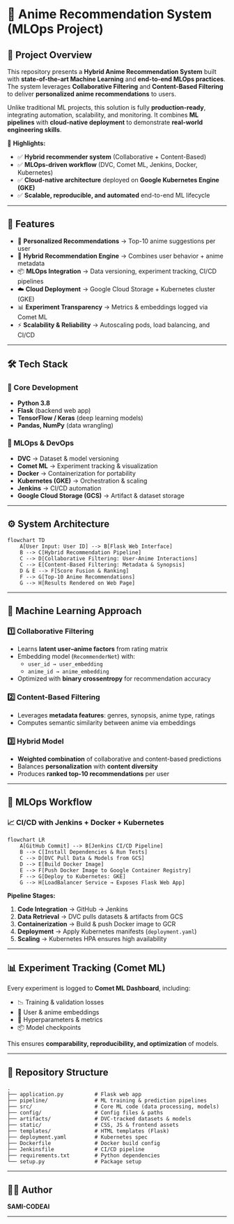 # 🎌 Anime Recommendation System (MLOps Project)

## 📌 Project Overview

This repository presents a **Hybrid Anime Recommendation System** built with **state-of-the-art Machine Learning** and **end-to-end MLOps practices**.  
The system leverages **Collaborative Filtering** and **Content-Based Filtering** to deliver **personalized anime recommendations** to users.

Unlike traditional ML projects, this solution is fully **production-ready**, integrating automation, scalability, and monitoring. It combines **ML pipelines** with **cloud-native deployment** to demonstrate **real-world engineering skills**.

🔑 **Highlights:**
- ✅ **Hybrid recommender system** (Collaborative + Content-Based)  
- ✅ **MLOps-driven workflow** (DVC, Comet ML, Jenkins, Docker, Kubernetes)  
- ✅ **Cloud-native architecture** deployed on **Google Kubernetes Engine (GKE)**  
- ✅ **Scalable, reproducible, and automated** end-to-end ML lifecycle  

---

## 🚀 Features

- 🎯 **Personalized Recommendations** → Top-10 anime suggestions per user  
- 🔄 **Hybrid Recommendation Engine** → Combines user behavior + anime metadata  
- 📦 **MLOps Integration** → Data versioning, experiment tracking, CI/CD pipelines  
- ☁️ **Cloud Deployment** → Google Cloud Storage + Kubernetes cluster (GKE)  
- 📊 **Experiment Transparency** → Metrics & embeddings logged via Comet ML  
- ⚡ **Scalability & Reliability** → Autoscaling pods, load balancing, and CI/CD  

---

## 🛠️ Tech Stack

### 🔹 Core Development
- **Python 3.8**  
- **Flask** (backend web app)  
- **TensorFlow / Keras** (deep learning models)  
- **Pandas, NumPy** (data wrangling)  

### 🔹 MLOps & DevOps
- **DVC** → Dataset & model versioning  
- **Comet ML** → Experiment tracking & visualization  
- **Docker** → Containerization for portability  
- **Kubernetes (GKE)** → Orchestration & scaling  
- **Jenkins** → CI/CD automation  
- **Google Cloud Storage (GCS)** → Artifact & dataset storage  

---

## ⚙️ System Architecture

```mermaid
flowchart TD
    A[User Input: User ID] --> B[Flask Web Interface]
    B --> C[Hybrid Recommendation Pipeline]
    C --> D[Collaborative Filtering: User-Anime Interactions]
    C --> E[Content-Based Filtering: Metadata & Synopsis]
    D & E --> F[Score Fusion & Ranking]
    F --> G[Top-10 Anime Recommendations]
    G --> H[Results Rendered on Web Page]
```

---

## 🤖 Machine Learning Approach

### 1️⃣ Collaborative Filtering
- Learns **latent user–anime factors** from rating matrix  
- Embedding model (`RecommenderNet`) with:  
  - `user_id → user_embedding`  
  - `anime_id → anime_embedding`  
- Optimized with **binary crossentropy** for recommendation accuracy  

### 2️⃣ Content-Based Filtering
- Leverages **metadata features**: genres, synopsis, anime type, ratings  
- Computes semantic similarity between anime via embeddings  

### 3️⃣ Hybrid Model
- **Weighted combination** of collaborative and content-based predictions  
- Balances **personalization** with **content diversity**  
- Produces **ranked top-10 recommendations** per user  

---

## 🔧 MLOps Workflow

### 📈 CI/CD with Jenkins + Docker + Kubernetes

```mermaid
flowchart LR
    A[GitHub Commit] --> B[Jenkins CI/CD Pipeline]
    B --> C[Install Dependencies & Run Tests]
    C --> D[DVC Pull Data & Models from GCS]
    D --> E[Build Docker Image]
    E --> F[Push Docker Image to Google Container Registry]
    F --> G[Deploy to Kubernetes: GKE]
    G --> H[LoadBalancer Service → Exposes Flask Web App]
```

**Pipeline Stages:**  
1. **Code Integration** → GitHub → Jenkins  
2. **Data Retrieval** → DVC pulls datasets & artifacts from GCS  
3. **Containerization** → Build & push Docker image to GCR  
4. **Deployment** → Apply Kubernetes manifests (`deployment.yaml`)  
5. **Scaling** → Kubernetes HPA ensures high availability  

---

## 📊 Experiment Tracking (Comet ML)

Every experiment is logged to **Comet ML Dashboard**, including:
- 📉 Training & validation losses  
- 🧩 User & anime embeddings  
- 🔧 Hyperparameters & metrics  
- 📦 Model checkpoints  

This ensures **comparability, reproducibility, and optimization** of models.  

---

## 📂 Repository Structure

```
.
├── application.py          # Flask web app
├── pipeline/               # ML training & prediction pipelines
├── src/                    # Core ML code (data processing, models)
├── config/                 # Config files & paths
├── artifacts/              # DVC-tracked datasets & models
├── static/                 # CSS, JS & frontend assets
├── templates/              # HTML templates (Flask)
├── deployment.yaml         # Kubernetes spec
├── Dockerfile              # Docker build config
├── Jenkinsfile             # CI/CD pipeline
├── requirements.txt        # Python dependencies
└── setup.py                # Package setup
```

---

## 👨‍💻 Author

**SAMI-CODEAI**  


---

